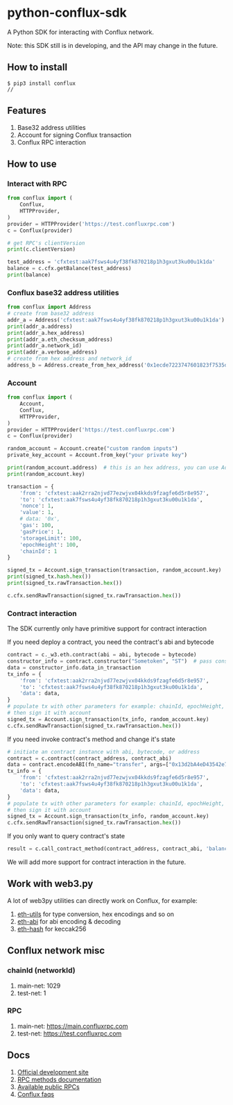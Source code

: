 # python-conflux-sdk

A Python SDK for interacting with Conflux network.

Note: this SDK still is in developing, and the API may change in the future.

## How to install

```shell
$ pip3 install conflux
//
```

## Features

1. Base32 address utilities
2. Account for signing Conflux transaction
3. Conflux RPC interaction

## How to use

### Interact with RPC

```python
from conflux import (
    Conflux,
    HTTPProvider,
)
provider = HTTPProvider('https://test.confluxrpc.com')
c = Conflux(provider)

# get RPC's clientVersion
print(c.clientVersion)

test_address = 'cfxtest:aak7fsws4u4yf38fk870218p1h3gxut3ku00u1k1da'
balance = c.cfx.getBalance(test_address)
print(balance)
```

### Conflux base32 address utilities

```python
from conflux import Address
# create from base32 address
addr_a = Address('cfxtest:aak7fsws4u4yf38fk870218p1h3gxut3ku00u1k1da')
print(addr_a.address)
print(addr_a.hex_address)
print(addr_a.eth_checksum_address)
print(addr_a.network_id)
print(addr_a.verbose_address)
# create from hex address and network_id
address_b = Address.create_from_hex_address('0x1ecde7223747601823f7535d7968ba98b4881e09', 1)
```

### Account

```python
from conflux import (
    Account,
    Conflux,
    HTTPProvider,
)
provider = HTTPProvider('https://test.confluxrpc.com')
c = Conflux(provider)

random_account = Account.create("custom random inputs")
private_key_account = Account.from_key("your private key")

print(random_account.address)  # this is an hex address, you can use Address convert it to an base32 address
print(random_account.key)

transaction = {
    'from': 'cfxtest:aak2rra2njvd77ezwjvx04kkds9fzagfe6d5r8e957',
    'to': 'cfxtest:aak7fsws4u4yf38fk870218p1h3gxut3ku00u1k1da',
    'nonce': 1,
    'value': 1,
    # data: '0x',
    'gas': 100,
    'gasPrice': 1,
    'storageLimit': 100,
    'epochHeight': 100,
    'chainId': 1
}

signed_tx = Account.sign_transaction(transaction, random_account.key)
print(signed_tx.hash.hex())
print(signed_tx.rawTransaction.hex())

c.cfx.sendRawTransaction(signed_tx.rawTransaction.hex())
```

### Contract interaction

The SDK currently only have primitive support for contract interaction

If you need deploy a contract, you need the contract's abi and bytecode

```python
contract = c._w3.eth.contract(abi = abi, bytecode = bytecode)
constructor_info = contract.constructor("Sometoken", "ST")  # pass constructor parameter
data = constructor_info.data_in_transaction
tx_info = {
    'from': 'cfxtest:aak2rra2njvd77ezwjvx04kkds9fzagfe6d5r8e957',
    'to': 'cfxtest:aak7fsws4u4yf38fk870218p1h3gxut3ku00u1k1da',
    'data': data,
}
# populate tx with other parameters for example: chainId, epochHeight, storageLimit
# then sign it with account
signed_tx = Account.sign_transaction(tx_info, random_account.key)
c.cfx.sendRawTransaction(signed_tx.rawTransaction.hex())
```

If you need invoke contract's method and change it's state

```python
# initiate an contract instance with abi, bytecode, or address
contract = c.contract(contract_address, contract_abi)
data = contract.encodeABI(fn_name="transfer", args=["0x13d2bA4eD43542e7c54fbB6c5fCCb9f269C1f94C", 100])
tx_info = {
    'from': 'cfxtest:aak2rra2njvd77ezwjvx04kkds9fzagfe6d5r8e957',
    'to': 'cfxtest:aak7fsws4u4yf38fk870218p1h3gxut3ku00u1k1da',
    'data': data,
}
# populate tx with other parameters for example: chainId, epochHeight, storageLimit
# then sign it with account
signed_tx = Account.sign_transaction(tx_info, random_account.key)
c.cfx.sendRawTransaction(signed_tx.rawTransaction.hex())
```

If you only want to query contract's state

```python
result = c.call_contract_method(contract_address, contract_abi, 'balanceOf', "0x13d2bA4eD43542e7c54fbB6c5fCCb9f269C1f94C")
```

We will add more support for contract interaction in the future.

## Work with web3.py

A lot of web3py utilities can directly work on Conflux, for example:

1. [eth-utils](https://eth-utils.readthedocs.io/en/stable/) for type conversion, hex encodings and so on 
2. [eth-abi](https://eth-abi.readthedocs.io/en/latest/) for abi encoding & decoding
3. [eth-hash](https://eth-hash.readthedocs.io/en/latest/) for keccak256

## Conflux network misc

### chainId (networkId)

1. main-net: 1029
2. test-net: 1

### RPC

1. main-net: https://main.confluxrpc.com
2. test-net: https://test.confluxrpc.com

## Docs

1. [Official development site](https://developer.conflux-chain.org/)
2. [RPC methods documentation](https://developer.conflux-chain.org/docs/conflux-doc/docs/json_rpc)
3. [Available public RPCs](https://github.com/conflux-fans/conflux-rpc-endpoints)
4. [Conflux faqs](https://github.com/conflux-fans/conflux-faqs)

